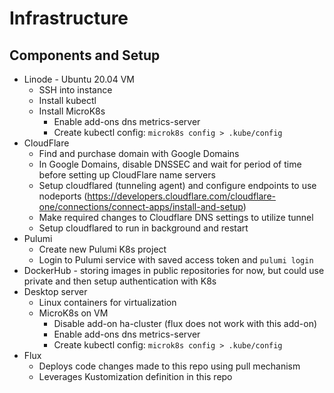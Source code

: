# Infrastructure

## Components and Setup
* Linode - Ubuntu 20.04 VM
  * SSH into instance
  * Install kubectl
  * Install MicroK8s
    * Enable add-ons dns metrics-server
    * Create kubectl config: `microk8s config > .kube/config`
* CloudFlare
  * Find and purchase domain with Google Domains
  * In Google Domains, disable DNSSEC and wait for period of time before setting up CloudFlare name servers
  * Setup cloudflared (tunneling agent) and configure endpoints to use nodeports (https://developers.cloudflare.com/cloudflare-one/connections/connect-apps/install-and-setup)
  * Make required changes to Cloudflare DNS settings to utilize tunnel
  * Setup cloudflared to run in background and restart
* Pulumi
  * Create new Pulumi K8s project
  * Login to Pulumi service with saved access token and `pulumi login`
* DockerHub - storing images in public repositories for now, but could use private and then setup authentication with K8s
* Desktop server
  * Linux containers for virtualization
  * MicroK8s on VM
    * Disable add-on ha-cluster (flux does not work with this add-on)
    * Enable add-ons dns metrics-server
    * Create kubectl config: `microk8s config > .kube/config`
* Flux
  * Deploys code changes made to this repo using pull mechanism
  * Leverages Kustomization definition in this repo
